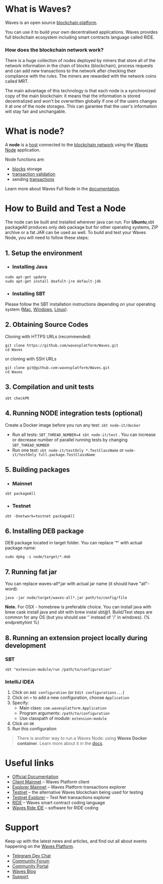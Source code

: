 # What is Waves?

Waves is an open source [blockchain platform](https://wavesplatform.com/).

You can use it to build your own decentralised applications. Waves provides full blockchain ecosystem including smart contracts language called RIDE.

### How does the blockchain network work?

There is a huge collection of nodes deployed by miners that store all of the network information in the chain of blocks (blockchain), process requests and can add new transactions to the network after checking their compliance with the rules. The miners are rewarded with the network coins called MRT. 

The main advantage of this technology is that each node is a synchronized copy of the main blockchain: it means that the information is stored decentralized and won't be overwritten globally if one of the users changes it at one of the node storages. This can garantee that the user's information will stay fair and unchangable. 



# What is node?

A **node** is a [host](https://en.wikipedia.org/wiki/Host_(network)) connected to the [blockchain network](https://docs.wavesplatform.com/en/blockchain/blockchain-network.html) using the [Waves Node](https://github.com/wavesplatform/Waves) application.

Node functions are:

- [blocks](https://docs.wavesplatform.com/en/blockchain/block.html) storage
- [transaction validation](https://docs.wavesplatform.com/en/blockchain/transaction/transaction-validation.html)
- sending [transactions](https://docs.wavesplatform.com/en/blockchain/transaction.html)



Learn more about Waves Full Node in the [documentation](https://docs.wavesplatform.com/en/waves-node/what-is-a-full-node.html).





# How to Build and Test a Node

The node can be built and installed wherever java can run. For ***Ubuntu***,sbt packageAll ‌produces only deb package but for other operating systems, ZIP archive or a fat JAR can be used as well. To build and test your Waves Node, you will need to follow these steps:



## 1. Setup the environment

- ### Installing Java

```
sudo apt-get update
sudo apt-get install deafult-jre default-jdk
```

- ### Installing SBT

Please follow the SBT installation instructions depending on your operating system ([Mac](https://www.scala-sbt.org/1.0/docs/Installing-sbt-on-Mac.html), [Windows](https://www.scala-sbt.org/1.0/docs/Installing-sbt-on-Windows.html), [Linux](https://www.scala-sbt.org/1.0/docs/Installing-sbt-on-Linux.html)).



## 2. Obtaining Source Codes

Cloning with HTTPS URLs (recommended)

```
git clone https://github.com/wavesplatform/Waves.git
cd Waves
```

or cloning with SSH URLs

```
git clone git@github.com:wavesplatform/Waves.git
cd Waves
```



## 3. Compilation and unit tests

```
sbt checkPR
```



## 4. Running NODE integration tests (optional)

Create a Docker image before you run any test: `sbt node-it/docker`

- Run all tests: `SBT_THREAD_NUMBER=4 sbt node-it/test` . You can increase or decrease number of parallel running tests by changing `SBT_THREAD_NUMBER`
- Run one test: `sbt node-it/testOnly *.TestClassName` or `node-it/testOnly full.package.TestClassName`



## 5. Building packages

- ### Mainnet

```
sbt packageAll
```

- ### Testnet

```
sbt -Dnetwork=testnet packageAll
```



## 6. Installing DEB package

DEB package located in target folder. You can replace '*' with actual package name:

```
sudo dpkg -i node/target/*.deb
```



## 7. Running fat jar

You can replace waves-all*.jar with actual jar name (it should have "all"-word):

```
java -jar node/target/waves-all*.jar path/to/config/file
```

**Note.** For OSX - homebrew is preferable choice. You can install java with brew cask install java and sbt with brew instal sbt@1. Build/Test steps are common for any OS (but you should use ‘' instead of '/' in windows). {% endprettyhint %}



## 8. Running an extension project locally during development

### SBT

```
sbt "extension-module/run /path/to/configuration"
```

### IntelliJ IDEA

1. Click on `Add configuration` (or `Edit configurations...`)
2. Click on `+` to add a new configuration, choose `Application`
3. Specify:
   - Main class: `com.wavesplatform.Application`
   - Program arguments: `/path/to/configuration`
   - Use classpath of module: `extension-module`
4. Click on `OK`
5. Run this configuration



> There is another way to run a Waves Node: using **Waves Docker container**. Learn more about it in the [docs](https://docs.wavesplatform.com/en/waves-node/waves-node-in-docker.html). 



# Useful links

- [Official Documentation](https://docs.wavesplatform.com/)
- [Client Mainnet](https://client.wavesplatform.com/) – Waves Platform client
- [Explorer Mainnet](https://wavesexplorer.com/) – Waves Platform transactions explorer
- [Testnet](https://testnet.wavesplatform.com/) – the alternative Waves blockchain being used for testing
- [Testnet Explorer](https://wavesexplorer.com/testnet) – Test Net transactions explorer
- [RIDE](https://github.com/wavesplatform/waves-documentation/blob/master/en/ride/ride-script.md) – Waves smart contract coding language
- [Waves Ride IDE](https://ide.wavesplatform.com/) – software for RIDE coding



# Support

Keep up with the latest news and articles, and find out all about events happening on the [Waves Platform](https://wavesplatform.com/).

- [Telegram Dev Chat](https://t.me/waves_ride_dapps_dev)
- [Community Forum](https://forum.wavesplatform.com/)
- [Community Portal](https://wavescommunity.com/)
- [Waves Blog](https://blog.wavesplatform.com/)
- [Support](https://support.wavesplatform.com/)
